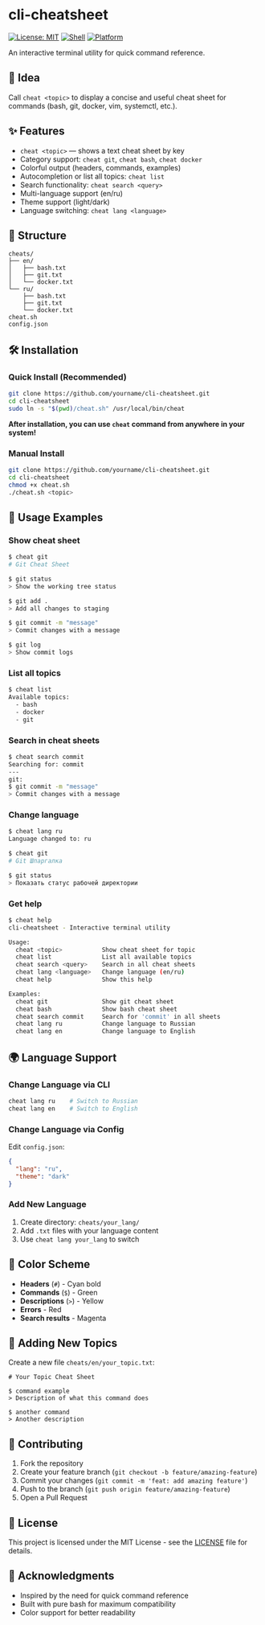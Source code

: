 # cli-cheatsheet

[![License: MIT](https://img.shields.io/badge/License-MIT-yellow.svg)](https://opensource.org/licenses/MIT)
[![Shell](https://img.shields.io/badge/Shell-Bash-green.svg)](https://www.gnu.org/software/bash/)
[![Platform](https://img.shields.io/badge/Platform-Linux%20%7C%20macOS%20%7C%20WSL-blue.svg)](https://en.wikipedia.org/wiki/Unix-like)

An interactive terminal utility for quick command reference.

## 🚀 Idea

Call `cheat <topic>` to display a concise and useful cheat sheet for commands (bash, git, docker, vim, systemctl, etc.).

## ✨ Features
- `cheat <topic>` — shows a text cheat sheet by key
- Category support: `cheat git`, `cheat bash`, `cheat docker`
- Colorful output (headers, commands, examples)
- Autocompletion or list all topics: `cheat list`
- Search functionality: `cheat search <query>`
- Multi-language support (en/ru)
- Theme support (light/dark)
- Language switching: `cheat lang <language>`

## 📁 Structure
```
cheats/
├── en/
│   ├── bash.txt
│   ├── git.txt
│   └── docker.txt
└── ru/
    ├── bash.txt
    ├── git.txt
    └── docker.txt
cheat.sh
config.json
```

## 🛠️ Installation

### Quick Install (Recommended)
```bash
git clone https://github.com/yourname/cli-cheatsheet.git
cd cli-cheatsheet
sudo ln -s "$(pwd)/cheat.sh" /usr/local/bin/cheat
```

**After installation, you can use `cheat` command from anywhere in your system!**

### Manual Install
```bash
git clone https://github.com/yourname/cli-cheatsheet.git
cd cli-cheatsheet
chmod +x cheat.sh
./cheat.sh <topic>
```

## 📖 Usage Examples

### Show cheat sheet
```bash
$ cheat git
# Git Cheat Sheet

$ git status
> Show the working tree status

$ git add .
> Add all changes to staging

$ git commit -m "message"
> Commit changes with a message

$ git log
> Show commit logs
```

### List all topics
```bash
$ cheat list
Available topics:
  - bash
  - docker
  - git
```

### Search in cheat sheets
```bash
$ cheat search commit
Searching for: commit
---
git:
$ git commit -m "message"
> Commit changes with a message
```

### Change language
```bash
$ cheat lang ru
Language changed to: ru

$ cheat git
# Git Шпаргалка

$ git status
> Показать статус рабочей директории
```

### Get help
```bash
$ cheat help
cli-cheatsheet - Interactive terminal utility

Usage:
  cheat <topic>           Show cheat sheet for topic
  cheat list              List all available topics
  cheat search <query>    Search in all cheat sheets
  cheat lang <language>   Change language (en/ru)
  cheat help              Show this help

Examples:
  cheat git               Show git cheat sheet
  cheat bash              Show bash cheat sheet
  cheat search commit     Search for 'commit' in all sheets
  cheat lang ru           Change language to Russian
  cheat lang en           Change language to English
```

## 🌍 Language Support

### Change Language via CLI
```bash
cheat lang ru    # Switch to Russian
cheat lang en    # Switch to English
```

### Change Language via Config
Edit `config.json`:
```json
{
  "lang": "ru",
  "theme": "dark"
}
```

### Add New Language
1. Create directory: `cheats/your_lang/`
2. Add `.txt` files with your language content
3. Use `cheat lang your_lang` to switch

## 🎨 Color Scheme
- **Headers** (`#`) - Cyan bold
- **Commands** (`$`) - Green
- **Descriptions** (`>`) - Yellow
- **Errors** - Red
- **Search results** - Magenta

## 📝 Adding New Topics

Create a new file `cheats/en/your_topic.txt`:
```
# Your Topic Cheat Sheet

$ command example
> Description of what this command does

$ another command
> Another description
```

## 🤝 Contributing

1. Fork the repository
2. Create your feature branch (`git checkout -b feature/amazing-feature`)
3. Commit your changes (`git commit -m 'feat: add amazing feature'`)
4. Push to the branch (`git push origin feature/amazing-feature`)
5. Open a Pull Request

## 📄 License

This project is licensed under the MIT License - see the [LICENSE](LICENSE) file for details.

## 🙏 Acknowledgments

- Inspired by the need for quick command reference
- Built with pure bash for maximum compatibility
- Color support for better readability 